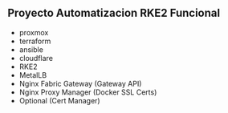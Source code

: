 ## **Proyecto Automatizacion RKE2 Funcional**
* proxmox
* terraform
* ansible
* cloudflare
* RKE2
* MetalLB
* Nginx Fabric Gateway (Gateway API)
* Nginx Proxy Manager (Docker SSL Certs)
* Optional (Cert Manager)







